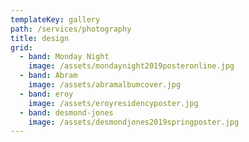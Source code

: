 ```yaml
---
templateKey: gallery
path: /services/photography
title: design
grid:
  - band: Monday Night
    image: /assets/mondaynight2019posteronline.jpg
  - band: Abram
    image: /assets/abramalbumcover.jpg
  - band: eroy
    image: /assets/eroyresidencyposter.jpg
  - band: desmond-jones
    image: /assets/desmondjones2019springposter.jpg
---
```


